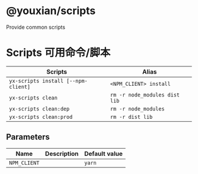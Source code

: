 # @youxian/scripts

Provide common scripts

# Scripts 可用命令/脚本

| Scripts                             | Alias                         |
| ----------------------------------- | ----------------------------- |
| `yx-scripts install [--npm-client]` | `<NPM_CLIENT> install`        |
| `yx-scripts clean`                  | `rm -r node_modules dist lib` |
| `yx-scripts clean:dep`              | `rm -r node_modules`          |
| `yx-scripts clean:prod`             | `rm -r dist lib`              |

## Parameters

| Name         | Description | Default value |
| ------------ | ----------- | ------------- |
| `NPM_CLIENT` |             | `yarn`        |

<!-- create by @youxian/cli -->
